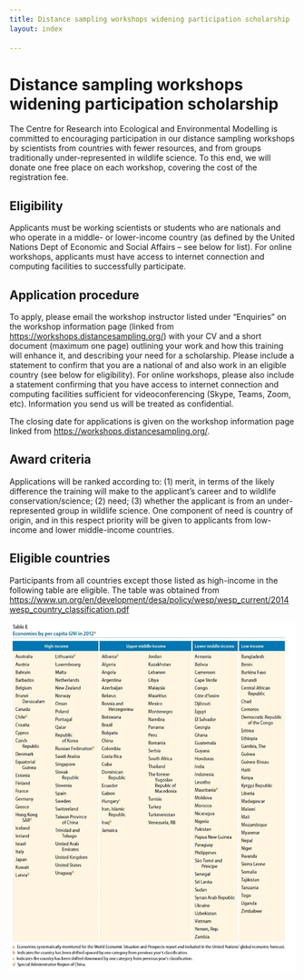 ```yaml
---
title: Distance sampling workshops widening participation scholarship
layout: index

---
```


# Distance sampling workshops widening participation scholarship

The Centre for Research into Ecological and Environmental Modelling is committed to encouraging participation in our distance sampling workshops by scientists from countries with fewer resources, and from groups traditionally under-represented in wildlife science.  To this end, we will donate one free place on each workshop, covering the cost of the registration fee.

## Eligibility

Applicants must be working scientists or students who are nationals and who operate in a middle- or lower-income country (as defined by the United Nations Dept of Economic and Social Affairs – see below for list).  For online workshops, applicants must have access to internet connection and computing facilities to successfully participate.

## Application procedure

To apply, please email the workshop instructor listed under “Enquiries” on the workshop information page (linked from https://workshops.distancesampling.org/) with your CV and a short document (maximum one page) outlining your work and how this training will enhance it, and describing your need for a scholarship.  Please include a statement to confirm that you are a national of and also work in an eligible country (see below for eligibility).  For online workshops, please also include a statement confirming that you have access to internet connection and computing facilities sufficient for videoconferencing (Skype, Teams, Zoom, etc).  Information you send us will be treated as confidential. 

The closing date for applications is given on the workshop information page linked from https://workshops.distancesampling.org/.

## Award criteria

Applications will be ranked according to: (1) merit, in terms of the likely difference the training will make to the applicant’s career and to wildlife conservation/science; (2) need; (3) whether the applicant is from an under-represented group in wildlife science.  One component of need is country of origin, and in this respect priority will be given to applicants from low-income and lower middle-income countries.

## Eligible countries

Participants from all countries except those listed as high-income in the following table are eligible.  The table was obtained from https://www.un.org/en/development/desa/policy/wesp/wesp_current/2014wesp_country_classification.pdf

![country classification](./images/income-table.jpg)

